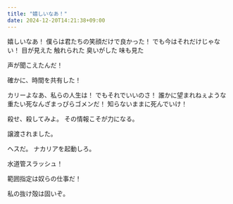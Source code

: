 ```yaml
---
title: "嬉しいなあ！"
date: 2024-12-20T14:21:38+09:00
---
```

嬉しいなあ！
僕らは君たちの笑顔だけで良かった！
でも今はそれだけじゃない！
目が見えた
触れられた
臭いがした
味も見た

声が聞こえたんだ！

確かに、時間を共有した！

カリーよなあ、私らの人生は！
でもそれでいいのさ！
誰かに望まれねぇような重たい死なんざまっぴらゴメンだ！
知らないままに死んでいけ！

殺せ、殺してみよ。
その情報こそが力になる。

譲渡されました。

ヘスだ。
ナカリアを起動しろ。

水道管スラッシュ！

範囲指定は奴らの仕事だ！

私の抜け殻は固いぞ。
